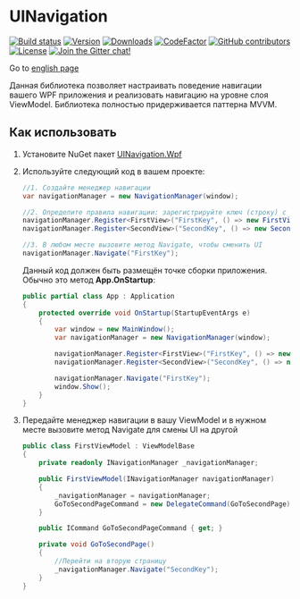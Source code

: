 
# UINavigation

[![Build status](https://img.shields.io/appveyor/ci/Egor92/UINavigation/master)](https://ci.appveyor.com/project/Egor92/UINavigation/branch/master)
[![Version](https://img.shields.io/nuget/vpre/UINavigation.Wpf.svg)](https://www.nuget.org/packages/UINavigation.Wpf)
[![Downloads](https://img.shields.io/nuget/dt/UINavigation.Wpf.svg)](https://www.nuget.org/packages/UINavigation.Wpf)
[![CodeFactor](https://www.codefactor.io/repository/github/egor92/uinavigation/badge/master)](https://www.codefactor.io/repository/github/egor92/uinavigation/overview/master)
[![GitHub contributors](https://img.shields.io/github/contributors/Egor92/UINavigation.svg)](https://github.com/Egor92/UINavigation/graphs/contributors)
[![License](https://img.shields.io/github/license/Egor92/UINavigation.svg)](https://github.com/Egor92/UINavigation/blob/master/LICENSE)
[![Join the Gitter chat!](https://badges.gitter.im/Egor92/UINavigation.svg)](https://gitter.im/UINavigation/community?utm_source=badge&utm_medium=badge&utm_campaign=pr-badge&utm_content=badge)

Go to [english page](https://github.com/Egor92/UINavigation/blob/master/README.md)

Данная библиотека позволяет настраивать поведение навигации вашего WPF приложения и реализовать навигацию на уровне слоя ViewModel. Библиотека полностью придерживается паттерна MVVM.

## Как использовать

1. Установите NuGet пакет [UINavigation.Wpf](https://www.nuget.org/packages/UINavigation.Wpf/ "UINavigation.Wpf")
1. Используйте следующий код в вашем проекте:

    ```csharp
    //1. Создайте менеджер навигации
    var navigationManager = new NavigationManager(window);

    //2. Определите правила навигации: зарегистрируйте ключ (строку) с соответствующими View и ViewModel для него
    navigationManager.Register<FirstView>("FirstKey", () => new FirstViewModel(navigationManager));
    navigationManager.Register<SecondView>("SecondKey", () => new SecondViewModel(navigationManager));

    //3. В любом месте вызовите метод Navigate, чтобы сменить UI
    navigationManager.Navigate("FirstKey");
    ```

    Данный код должен быть размещён точке сборки приложения. Обычно это метод **App.OnStartup**:

    ```csharp
    public partial class App : Application
    {
        protected override void OnStartup(StartupEventArgs e)
        {
            var window = new MainWindow();
            var navigationManager = new NavigationManager(window);

            navigationManager.Register<FirstView>("FirstKey", () => new FirstViewModel(navigationManager));
            navigationManager.Register<SecondView>("SecondKey", () => new SecondViewModel(navigationManager));

            navigationManager.Navigate("FirstKey");
            window.Show();
        }
    }
    ```

1. Передайте менеджер навигации в вашу ViewModel и в нужном месте вызовите метод Navigate для смены UI на другой

    ```csharp
    public class FirstViewModel : ViewModelBase
    {
        private readonly INavigationManager _navigationManager;

        public FirstViewModel(INavigationManager navigationManager)
        {
            _navigationManager = navigationManager;
            GoToSecondPageCommand = new DelegateCommand(GoToSecondPage);
        }

        public ICommand GoToSecondPageCommand { get; }

        private void GoToSecondPage()
        {
            //Перейти на вторую страницу
            _navigationManager.Navigate("SecondKey");
        }
    }
    ```